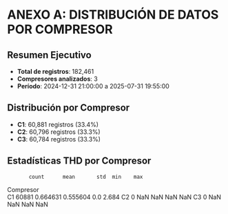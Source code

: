 # ANEXO A: DISTRIBUCIÓN DE DATOS POR COMPRESOR

## Resumen Ejecutivo

- **Total de registros**: 182,461
- **Compresores analizados**: 3
- **Período**: 2024-12-31 21:00:00 a 2025-07-31 19:55:00

## Distribución por Compresor

- **C1**: 60,881 registros (33.4%)
- **C2**: 60,796 registros (33.3%)
- **C3**: 60,784 registros (33.3%)

## Estadísticas THD por Compresor

           count      mean       std  min    max
Compresor                                       
C1         60881  0.664631  0.555604  0.0  2.684
C2             0       NaN       NaN  NaN    NaN
C3             0       NaN       NaN  NaN    NaN